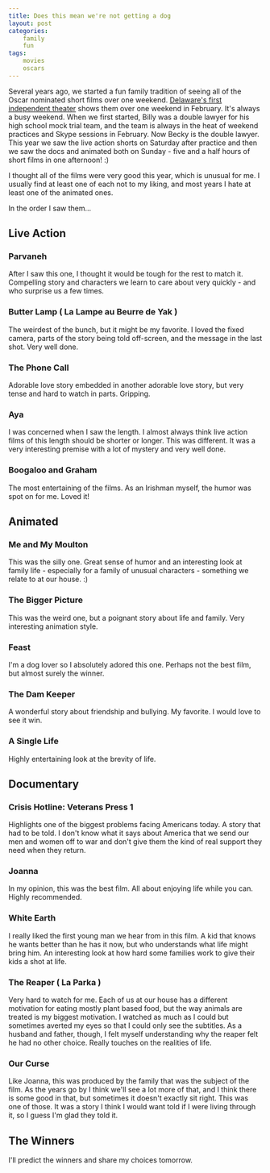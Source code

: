 ```yaml
---
title: Does this mean we're not getting a dog
layout: post
categories:
    family
    fun
tags:
    movies
    oscars
---
```

Several years ago, we started a fun family tradition of seeing all of the Oscar nominated short films over one weekend. [Delaware's first independent theater][theatren] shows them over one weekend in February. It's always a busy weekend. When we first started, Billy was a double lawyer for his high school mock trial team, and the team is always in the heat of weekend practices and Skype sessions in February. Now Becky is the double lawyer. This year we saw the live action shorts on Saturday after practice and then we saw the docs and animated both on Sunday - five and a half hours of short films in one afternoon! :)

I thought all of the films were very good this year, which is unusual for me. I usually find at least one of each not to my liking, and most years I hate at least one of the animated ones.

In the order I saw them...

## Live Action

### Parvaneh

After I saw this one, I thought it would be tough for the rest to match it. Compelling story and characters we learn to care about very quickly - and who surprise us a few times. 

### Butter Lamp ( La Lampe au Beurre de Yak )

The weirdest of the bunch, but it might be my favorite. I loved the fixed camera, parts of the story being told off-screen, and the message in the last shot. Very well done.

### The Phone Call

Adorable love story embedded in another adorable love story, but very tense and hard to watch in parts. Gripping.

### Aya

I was concerned when I saw the length. I almost always think live action films of this length should be shorter or longer. This was different. It was a very interesting premise with a lot of mystery and very well done.

### Boogaloo and Graham

The most entertaining of the films. As an Irishman myself, the humor was spot on for me. Loved it!

## Animated

### Me and My Moulton

This was the silly one. Great sense of humor and an interesting look at family life - especially for a family of unusual characters - something we relate to at our house. :)

### The Bigger Picture

This was the weird one, but a poignant story about life and family. Very interesting animation style.

### Feast

I'm a dog lover so I absolutely adored this one. Perhaps not the best film, but almost surely the winner.

### The Dam Keeper

A wonderful story about friendship and bullying. My favorite. I would love to see it win. 

### A Single Life

Highly entertaining look at the brevity of life.

## Documentary

### Crisis Hotline: Veterans Press 1

Highlights one of the biggest problems facing Americans today. A story that had to be told. I don't know what it says about America that we send our men and women off to war and don't give them the kind of real support they need when they return. 

### Joanna

In my opinion, this was the best film. All about enjoying life while you can. Highly recommended.

### White Earth

I really liked the first young man we hear from in this film. A kid that knows he wants better than he has it now, but who understands what life might bring him. An interesting look at how hard some families work to give their kids a shot at life.

### The Reaper ( La Parka )

Very hard to watch for me. Each of us at our house has a different motivation for eating mostly plant based food, but the way animals are treated is my biggest motivation. I watched as much as I could but sometimes averted my eyes so that I could only see the subtitles. As a husband and father, though, I felt myself understanding why the reaper felt he had no other choice. Really touches on the realities of life. 

### Our Curse

Like Joanna, this was produced by the family that was the subject of the film. As the years go by I think we'll see a lot more of that, and I think there is some good in that, but sometimes it doesn't exactly sit right. This was one of those. It was a story I think I would want told if I were living through it, so I guess I'm glad they told it.

## The Winners

I'll predict the winners and share my choices tomorrow.

[theatren]: http://theatren.net/
